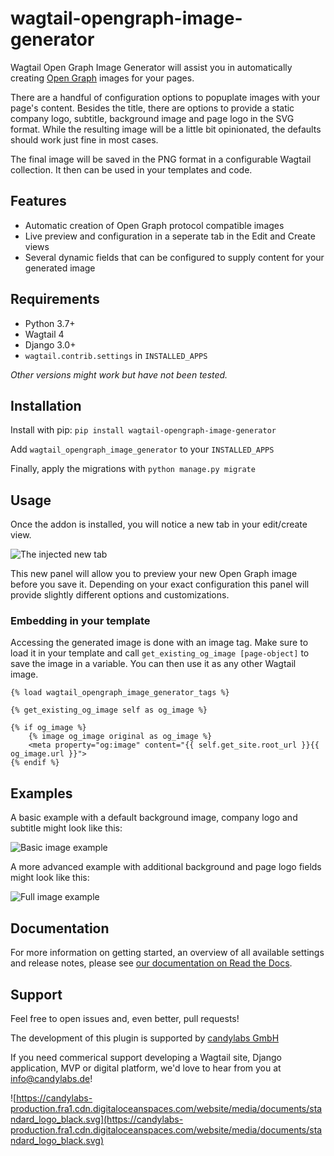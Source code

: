 # wagtail-opengraph-image-generator

Wagtail Open Graph Image Generator will assist you in automatically creating [Open Graph](https://ogp.me/) images for your pages.

There are a handful of configuration options to popuplate images with your page's content.
Besides the title, there are options to provide a static company logo, subtitle, background image and page logo in the SVG format. While the resulting image will be a little bit opinionated, the defaults should work just fine in most cases.

The final image will be saved in the PNG format in a configurable Wagtail collection. It then can be used in your templates and code.

## Features

* Automatic creation of Open Graph protocol compatible images
* Live preview and configuration in a seperate tab in the Edit and Create views
* Several dynamic fields that can be configured to supply content for your generated image

## Requirements

* Python 3.7+
* Wagtail 4
* Django 3.0+
* `wagtail.contrib.settings` in `INSTALLED_APPS`

_Other versions might work but have not been tested._

## Installation

Install with pip:
`pip install wagtail-opengraph-image-generator`

Add `wagtail_opengraph_image_generator` to your `INSTALLED_APPS`

Finally, apply the migrations with `python manage.py migrate`

## Usage

Once the addon is installed, you will notice a new tab in your edit/create view.

![The injected new tab](https://raw.githubusercontent.com/candylabshq/wagtail-opengraph-image-generator/master/docs/images/edit_view.png)

This new panel will allow you to preview your new Open Graph image before you save it.
Depending on your exact configuration this panel will provide slightly different options and customizations.

### Embedding in your template

Accessing the generated image is done with an image tag. Make sure to load it in your template and call `get_existing_og_image [page-object]` to save the image in a variable. You can then use it as any other Wagtail image.

```
{% load wagtail_opengraph_image_generator_tags %}

{% get_existing_og_image self as og_image %}

{% if og_image %}
    {% image og_image original as og_image %}
    <meta property="og:image" content="{{ self.get_site.root_url }}{{ og_image.url }}">
{% endif %}
```

## Examples

A basic example with a default background image, company logo and subtitle might look like this:

![Basic image example](https://raw.githubusercontent.com/candylabshq/wagtail-opengraph-image-generator/master/docs/images/basic_image_example.png)

A more advanced example with additional background and page logo fields might look like this:

![Full image example](https://raw.githubusercontent.com/candylabshq/wagtail-opengraph-image-generator/master/docs/images/full_image_example.png)


## Documentation

For more information on getting started, an overview of all available settings and release notes, please see [our documentation on Read the Docs](https://wagtail-opengraph-image-generator.readthedocs.io/en/latest/).

## Support

Feel free to open issues and, even better, pull requests!

The development of this plugin is supported by [candylabs GmbH](https://go.candylabs.de/aqPw)

If you need commerical support developing a Wagtail site, Django application, MVP or digital platform, we'd love to hear from you at [info@candylabs.de](mailto:info@candylabs.de)!

![https://candylabs-production.fra1.cdn.digitaloceanspaces.com/website/media/documents/standard_logo_black.svg](https://candylabs-production.fra1.cdn.digitaloceanspaces.com/website/media/documents/standard_logo_black.svg)


